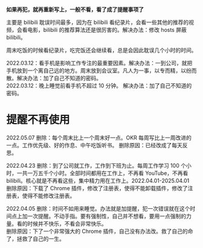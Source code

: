
**如果再犯，就再重新写上，一般不看，看了成了提醒事项了**  

主要是 bilibili 耽误时间最多，因为在 bilibili 看纪录片，会看一些其他的推荐的视频，会看电影，bilibili 的推荐算法还是很厉害的。解决办法：修改 hosts 屏蔽 bilibili。  

周末吃饭的时候看纪录片，吃完饭还会继续看，总是会因此耽误几个小时的时间。  

2022.03.12：看手机是影响工作专注的最重要因素。解决办法：一到公司，就把手机放到一个离自己远的地方。周末放到会议室。凡人为一事，以专而精，以纷而散。解决办法：加了自己不知道的密码。   
2022.03.12：晚上睡觉前看手机不超过 10 分钟。 解决办法：加了自己不知道的密码。   


# 提醒不再使用   

2022.05.07 删除：每个周末比上一个周末好一点。OKR 每周写比上一周改进的一点。工作优先级、好的作息、中午吃饭听书。
删除原因：已经改成了每天反思。   

2022.04.23 删除：到了公司就工作，工作到下班为止。每周工作学习 100 个小时，一共一万五千个小时。全部时间都用在工作上，不再看 YouTube，不再看 bilibili。核心就是不再看这些，集中精力用在工作上。2022.04.01-2025.04.01   
删除原因：下载了 Chrome 插件，修改了注册表，使得不能卸载插件，修改了注册表，使得不能修改注册表。    

2022.04.05 删除：时间不如用来睡觉。办法就是加提醒，犯一次错误就在这个时间点上加一次提醒。不动手指。要有强制性，自己并不想看，要用一点强制的力量。看的时候并不快乐，不看会非常快乐。   
删除原因：下了一个非常强大的 Chrome 插件，自己没有办法改。救了自己的命了，拯救了自己的一生。   

